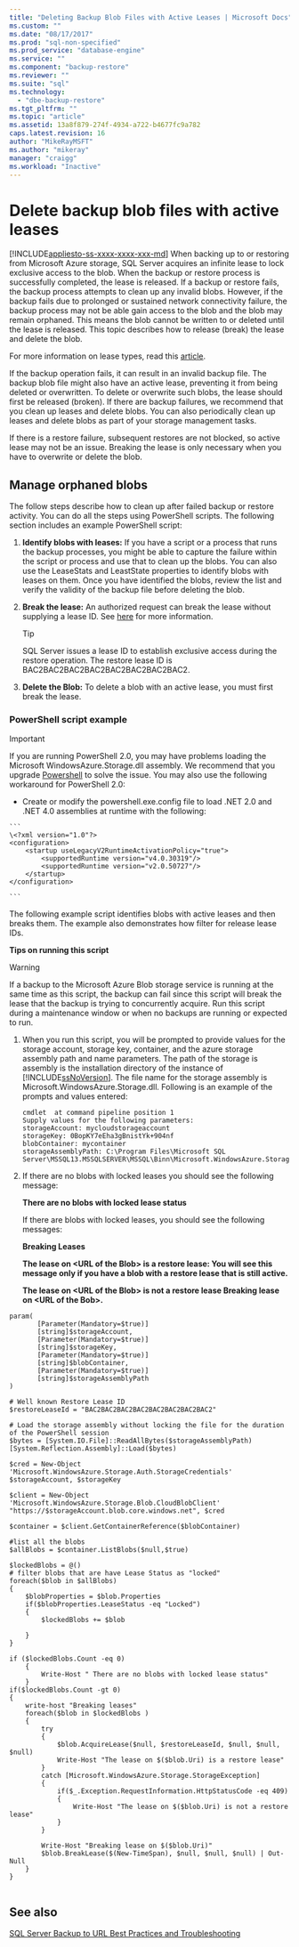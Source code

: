 ```yaml
---
title: "Deleting Backup Blob Files with Active Leases | Microsoft Docs"
ms.custom: ""
ms.date: "08/17/2017"
ms.prod: "sql-non-specified"
ms.prod_service: "database-engine"
ms.service: ""
ms.component: "backup-restore"
ms.reviewer: ""
ms.suite: "sql"
ms.technology: 
  - "dbe-backup-restore"
ms.tgt_pltfrm: ""
ms.topic: "article"
ms.assetid: 13a8f879-274f-4934-a722-b4677fc9a782
caps.latest.revision: 16
author: "MikeRayMSFT"
ms.author: "mikeray"
manager: "craigg"
ms.workload: "Inactive"
---
```

# Delete backup blob files with active leases
[!INCLUDE[appliesto-ss-xxxx-xxxx-xxx-md](../../includes/appliesto-ss-xxxx-xxxx-xxx-md.md)]
  When backing up to or restoring from Microsoft Azure storage, SQL Server acquires an infinite lease to lock exclusive access to the blob. When the backup or restore process is successfully completed, the lease is released. If a backup or restore fails, the backup process attempts to clean up any invalid blobs. However, if the backup fails due to prolonged or sustained network connectivity failure, the backup  process may not be able gain access to the blob and the blob may remain orphaned. This means the blob cannot be written to or deleted until the lease is released. This topic describes how to release (break) the lease and delete the blob. 
  
 For more information on lease types, read this [article](http://go.microsoft.com/fwlink/?LinkId=275664).  
  
 If the backup operation fails, it can result in an invalid backup file. The backup blob file might also have an active lease, preventing it from being deleted or overwritten. To delete or overwrite such blobs, the lease should first be released (broken). If there are backup failures, we recommend that you clean up leases and delete blobs. You can also periodically clean up leases and delete blobs as part of your storage management tasks.  
  
 If there is a restore failure, subsequent restores are not blocked, so active lease may not be an issue. Breaking the lease is only necessary when you have to overwrite or delete the blob.  
  
## Manage orphaned blobs  
 The follow steps describe how to clean up after failed backup or restore activity. You can do all the steps using PowerShell scripts. The following section includes an example PowerShell script:  
  
1.  **Identify blobs with leases:** If you have a script or a process that runs the backup processes, you might be able to capture the failure within the script or process and use that to clean up the blobs.  You can also use the LeaseStats and LeastState properties to identify blobs with leases on them. Once you have identified the blobs, review the list and verify the validity of the backup file before deleting the blob.  
  
2.  **Break the lease:** An authorized request can break the lease without supplying a lease ID. See [here](http://go.microsoft.com/fwlink/?LinkID=275664) for more information.  
  
    > [!TIP]  
    >  SQL Server issues a lease ID to establish exclusive access during the restore operation. The restore lease ID is BAC2BAC2BAC2BAC2BAC2BAC2BAC2BAC2.  
  
3.  **Delete the Blob:** To delete a blob with an active lease, you must first break the lease.  
  
###  <a name="Code_Example"></a> PowerShell script example  
  
> [!IMPORTANT]  
>  If you are running PowerShell 2.0, you may have problems loading the Microsoft WindowsAzure.Storage.dll assembly. We recommend that you upgrade [Powershell](https://docs.microsoft.com/powershell/) to solve the issue. You may also use the following workaround for PowerShell 2.0:  
>   
>  -   Create or modify the powershell.exe.config file to load .NET 2.0 and .NET 4.0 assemblies at runtime with the following:  
>   
>     ```  
>     \<?xml version="1.0"?>   
>     <configuration>   
>         <startup useLegacyV2RuntimeActivationPolicy="true">   
>             <supportedRuntime version="v4.0.30319"/>   
>             <supportedRuntime version="v2.0.50727"/>   
>         </startup>   
>     </configuration>  
>   
>     ```  
  
 The following example script identifies blobs with active leases and then breaks them. The example also demonstrates how filter for release lease IDs.  
  
**Tips on running this script**  
  
> [!WARNING]  
>  If a backup to the Microsoft Azure Blob storage service is running at the same time as this script, the backup can fail since this script will break the lease that the backup is trying to concurrently acquire. Run this script during a maintenance window or when no backups are running or expected to run.  
  
1.  When you run this script, you will be prompted to provide values for the storage account, storage key, container, and the azure storage assembly path and name parameters. The path of the storage is assembly is the installation directory of the instance of [!INCLUDE[ssNoVersion](../../includes/ssnoversion-md.md)]. The file name for the storage assembly is Microsoft.WindowsAzure.Storage.dll. Following is an example of the prompts and values entered:  
  
    ```  
    cmdlet  at command pipeline position 1  
    Supply values for the following parameters:  
    storageAccount: mycloudstorageaccount  
    storageKey: 0BopKY7eEha3gBnistYk+904nf  
    blobContainer: mycontainer   
    storageAssemblyPath: C:\Program Files\Microsoft SQL Server\MSSQL13.MSSQLSERVER\MSSQL\Binn\Microsoft.WindowsAzure.Storage.dll  
    ```  
  
2.  If there are no blobs with locked leases you should see the following message:  
  
     **There are no blobs with locked lease status**  
  
     If there are blobs with locked leases, you should see the following messages:  
  
     **Breaking Leases**  
  
     **The lease on \<URL of the Blob> is a restore lease: You will see this message only if you have a blob with a restore lease that is still active.**  
  
     **The lease on \<URL of the Blob> is not a restore lease Breaking lease on \<URL of the Bob>.**  
  
```  
param(  
       [Parameter(Mandatory=$true)]  
       [string]$storageAccount,  
       [Parameter(Mandatory=$true)]  
       [string]$storageKey,  
       [Parameter(Mandatory=$true)]  
       [string]$blobContainer,  
       [Parameter(Mandatory=$true)]  
       [string]$storageAssemblyPath  
)  
  
# Well known Restore Lease ID  
$restoreLeaseId = "BAC2BAC2BAC2BAC2BAC2BAC2BAC2BAC2"  
  
# Load the storage assembly without locking the file for the duration of the PowerShell session  
$bytes = [System.IO.File]::ReadAllBytes($storageAssemblyPath)  
[System.Reflection.Assembly]::Load($bytes)  
  
$cred = New-Object 'Microsoft.WindowsAzure.Storage.Auth.StorageCredentials' $storageAccount, $storageKey  
  
$client = New-Object 'Microsoft.WindowsAzure.Storage.Blob.CloudBlobClient' "https://$storageAccount.blob.core.windows.net", $cred  
  
$container = $client.GetContainerReference($blobContainer)  
  
#list all the blobs  
$allBlobs = $container.ListBlobs($null,$true) 
  
$lockedBlobs = @()  
# filter blobs that are have Lease Status as "locked"  
foreach($blob in $allBlobs)  
{  
    $blobProperties = $blob.Properties   
    if($blobProperties.LeaseStatus -eq "Locked")  
    {  
        $lockedBlobs += $blob  
  
    }  
}  
  
if ($lockedBlobs.Count -eq 0)  
    {   
        Write-Host " There are no blobs with locked lease status"  
    }  
if($lockedBlobs.Count -gt 0)  
{  
    write-host "Breaking leases"  
    foreach($blob in $lockedBlobs )   
    {  
        try  
        {  
            $blob.AcquireLease($null, $restoreLeaseId, $null, $null, $null)  
            Write-Host "The lease on $($blob.Uri) is a restore lease"  
        }  
        catch [Microsoft.WindowsAzure.Storage.StorageException]  
        {  
            if($_.Exception.RequestInformation.HttpStatusCode -eq 409)  
            {  
                Write-Host "The lease on $($blob.Uri) is not a restore lease"  
            }  
        }  
  
        Write-Host "Breaking lease on $($blob.Uri)"  
        $blob.BreakLease($(New-TimeSpan), $null, $null, $null) | Out-Null  
    }  
}  
  
```  
  
## See also  
 [SQL Server Backup to URL Best Practices and Troubleshooting](../../relational-databases/backup-restore/sql-server-backup-to-url-best-practices-and-troubleshooting.md)  
  
  
